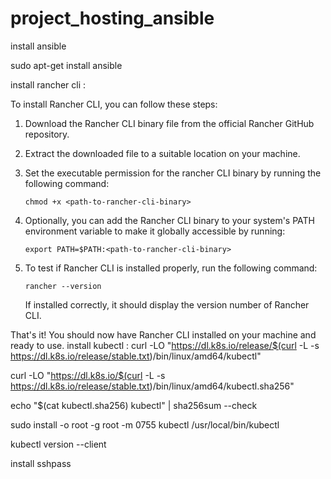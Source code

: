 # project_hosting_ansible
install ansible


sudo apt-get install ansible


install rancher cli :


To install Rancher CLI, you can follow these steps:

1. Download the Rancher CLI binary file from the official Rancher GitHub repository.

2. Extract the downloaded file to a suitable location on your machine.

3. Set the executable permission for the rancher CLI binary by running the following command:

   ```
   chmod +x <path-to-rancher-cli-binary>
   ```

4. Optionally, you can add the Rancher CLI binary to your system's PATH environment variable to make it globally accessible by running:

   ```
   export PATH=$PATH:<path-to-rancher-cli-binary>
   ```

5. To test if Rancher CLI is installed properly, run the following command:

   ```
   rancher --version
   ```

   If installed correctly, it should display the version number of Rancher CLI.

That's it! You should now have Rancher CLI installed on your machine and ready to use.
install kubectl :
 curl -LO "https://dl.k8s.io/release/$(curl -L -s https://dl.k8s.io/release/stable.txt)/bin/linux/amd64/kubectl"
 
 curl -LO "https://dl.k8s.io/$(curl -L -s https://dl.k8s.io/release/stable.txt)/bin/linux/amd64/kubectl.sha256"
 
 echo "$(cat kubectl.sha256)  kubectl" | sha256sum --check
 
 sudo install -o root -g root -m 0755 kubectl /usr/local/bin/kubectl
 
 kubectl version --client
 
install sshpass
